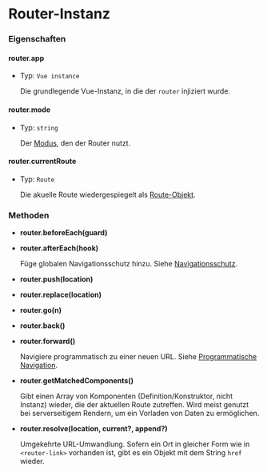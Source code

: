 # Router-Instanz

### Eigenschaften

#### router.app

- Typ: `Vue instance`

  Die grundlegende Vue-Instanz, in die der `router` injiziert wurde.

#### router.mode

- Typ: `string`

  Der [Modus](options.md#mode), den der Router nutzt.


#### router.currentRoute

- Typ: `Route`

  Die akuelle Route wiedergespiegelt als [Route-Objekt](route-object.md).

### Methoden

- **router.beforeEach(guard)**
- **router.afterEach(hook)**

  Füge globalen Navigationsschutz hinzu. Siehe [Navigationsschutz](../advanced/navigation-guards.md).


- **router.push(location)**
- **router.replace(location)**
- **router.go(n)**
- **router.back()**
- **router.forward()**

  Navigiere programmatisch zu einer neuen URL. Siehe [Programmatische Navigation](../essentials/navigation.md).

- **router.getMatchedComponents()**

  Gibt einen Array von Komponenten (Definition/Konstruktor, nicht Instanz) wieder, die der aktuellen Route zutreffen. Wird meist genutzt bei serverseitigem Rendern, um ein Vorladen von Daten zu ermöglichen.

- **router.resolve(location, current?, append?)**

  Umgekehrte URL-Umwandlung. Sofern ein Ort in gleicher Form wie in `<router-link>` vorhanden ist, gibt es ein Objekt mit dem String `href` wieder.
